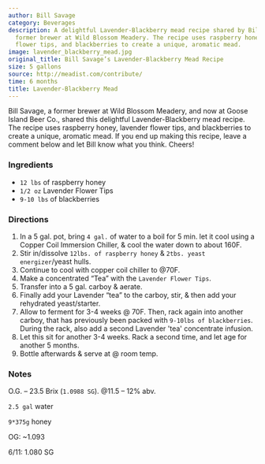 ```yaml
---
author: Bill Savage
category: Beverages
description: A delightful Lavender-Blackberry mead recipe shared by Bill Savage, a
  former brewer at Wild Blossom Meadery. The recipe uses raspberry honey, lavender
  flower tips, and blackberries to create a unique, aromatic mead.
image: lavender_blackberry_mead.jpg
original_title: Bill Savage’s Lavender-Blackberry Mead Recipe
size: 5 gallons
source: http://meadist.com/contribute/
time: 6 months
title: Lavender-Blackberry Mead
---
```

Bill Savage, a former brewer at Wild Blossom Meadery, and now at Goose Island Beer Co., shared this delightful Lavender-Blackberry mead recipe. The recipe uses raspberry honey, lavender flower tips, and blackberries to create a unique, aromatic mead. If you end up making this recipe, leave a comment below and let Bill know what you think. Cheers!

### Ingredients

* `12 lbs` of raspberry honey
* `1/2 oz` Lavender Flower Tips
* `9-10 lbs` of blackberries

### Directions

1. In a 5 gal. pot, bring `4 gal.` of water to a boil for 5 min. let it cool using a Copper Coil Immersion Chiller, & cool the water down to about 160F.
2. Stir in/dissolve `12lbs. of raspberry honey` & `2tbs. yeast energizer`/yeast hulls.
3. Continue to cool with copper coil chiller to @70F.
4. Make a concentrated “Tea” with the `Lavender Flower Tips`.
5. Transfer into a 5 gal. carboy & aerate.
6. Finally add your Lavender “tea” to the carboy, stir, & then add your rehydrated yeast/starter.
7. Allow to ferment for 3-4 weeks @ 70F. Then, rack again into another carboy, that has previously been packed with `9-10lbs of blackberries`. During the rack, also add a second Lavender 'tea' concentrate infusion.
8. Let this sit for another 3-4 weeks. Rack a second time, and let age for another 5 months.
9. Bottle afterwards & serve at @ room temp.

### Notes

O.G. – 23.5 Brix (`1.0988 SG`). @11.5 – 12% abv.

`2.5 gal` water

`9*375g` honey

OG: ~1.093

6/11: 1.080 SG